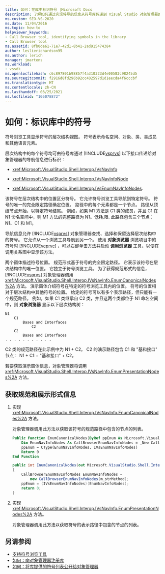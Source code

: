 ```yaml
---
title: 如何：在库中标识符号 |Microsoft Docs
description: 了解如何通过实现将导航信息从符号库传递到 Visual Studio 对象管理器的方法来标识库中的符号。
ms.custom: SEO-VS-2020
ms.date: 11/04/2016
ms.topic: how-to
helpviewer_keywords:
- Call Browser tool, identifying symbols in the library
- Call Browser tool
ms.assetid: 8fb0de61-71e7-42d1-8b41-2ad915474384
author: leslierichardson95
ms.author: lerich
manager: jmartens
ms.workload:
- vssdk
ms.openlocfilehash: c6c897801b98857f4a310323d4e00583c98245d5
ms.sourcegitcommit: f2916d8fd296b92cc402597d1d1eecda4f6cccbf
ms.translationtype: MT
ms.contentlocale: zh-CN
ms.lasthandoff: 03/25/2021
ms.locfileid: "105078872"
---
```

# <a name="how-to-identify-symbols-in-a-library"></a>如何：标识库中的符号
符号浏览工具显示符号的层次结构视图。 符号表示命名空间、对象、类、类成员和其他语言元素。

 层次结构中的每个符号均可由符号库通过 [!INCLUDE[vsprvs](../../code-quality/includes/vsprvs_md.md)] 以下接口传递给对象管理器的导航信息进行标识：

- <xref:Microsoft.VisualStudio.Shell.Interop.IVsNavInfo>

- <xref:Microsoft.VisualStudio.Shell.Interop.IVsNavInfoNode>

- <xref:Microsoft.VisualStudio.Shell.Interop.IVsEnumNavInfoNodes>.

 该符号在层次结构中的位置区分符号。 它允许符号浏览工具导航到特定符号。 符号的唯一的完全限定路径确定位置。 路径中的每个元素都是一个节点。 路径从顶级节点开始，以特定符号结尾。 例如，如果 M1 方法是 C1 类的成员，并且 C1 在 N1 命名空间中，则 M1 方法的完整路径为 N1。低耗.限. 此路径包含三个节点： N1、C1 和 M1。

 导航信息允许 [!INCLUDE[vsprvs](../../code-quality/includes/vsprvs_md.md)] 对象管理器查找、选择和保留选择层次结构中的符号。 它允许从一个浏览工具导航到另一个。 使用 **对象浏览器** 浏览项目中的符号时 [!INCLUDE[vcprvc](../../code-quality/includes/vcprvc_md.md)] ，可以右键单击方法并启动 **调用浏览器** 工具，以便在调用关系图中显示该方法。

 两个窗体描述符号位置。 规范形式基于符号的完全限定路径。 它表示该符号在层次结构中的唯一位置。 它独立于符号浏览工具。 为了获得规范形式的信息， [!INCLUDE[vsprvs](../../code-quality/includes/vsprvs_md.md)] 对象管理器调用 <xref:Microsoft.VisualStudio.Shell.Interop.IVsNavInfo.EnumCanonicalNodes%2A> 方法。 演示窗体介绍符号在特定的符号浏览工具内的位置。 符号的位置相对于层次结构中其他符号的位置。 给定的符号可以有多个表示路径，但只能有一个规范路径。 例如，如果 C1 类继承自 C2 类，并且这两个类都位于 N1 命名空间中，则 **对象浏览器** 显示以下层次结构树：

```
N1
    C1
        Bases and Interfaces
            C2
    C2
        Bases and Interfaces
. . . . . . . . . . .

```

 C2 类的规范路径在此示例中为 N1 + C2。 C2 的演示路径包含 C1 和 "基和接口" 节点： N1 + C1 + "基和接口" + C2。

 若要获取演示窗体信息，对象管理器将调用 <xref:Microsoft.VisualStudio.Shell.Interop.IVsNavInfo.EnumPresentationNodes%2A> 方法。

## <a name="to-obtain-canonical-and-presentation-forms-information"></a>获取规范和展示形式信息

1. 实现 <xref:Microsoft.VisualStudio.Shell.Interop.IVsNavInfo.EnumCanonicalNodes%2A> 方法。

     对象管理器调用此方法以获取该符号的规范路径中包含的节点的列表。

    ```vb
    Public Function EnumCanonicalNodes(ByRef ppEnum As Microsoft.VisualStudio.Shell.Interop.IVsEnumNavInfoNodes) As Integer
        Dim EnumNavInfoNodes As CallBrowserEnumNavInfoNodes = _New CallBrowserEnumNavInfoNodes(m_strMethod)
        ppEnum = CType(EnumNavInfoNodes, IVsEnumNavInfoNodes)
        Return 0
    End Function
    ```

    ```csharp
    public int EnumCanonicalNodes(out Microsoft.VisualStudio.Shell.Interop.IVsEnumNavInfoNodes ppEnum)
    {
        CallBrowserEnumNavInfoNodes EnumNavInfoNodes =
            new CallBrowserEnumNavInfoNodes(m_strMethod);
        ppEnum = (IVsEnumNavInfoNodes)(EnumNavInfoNodes);
        return 0;
    }

    ```

2. 实现 <xref:Microsoft.VisualStudio.Shell.Interop.IVsNavInfo.EnumPresentationNodes%2A> 方法。

     对象管理器调用此方法以获取符号的表示路径中包含的节点的列表。

## <a name="see-also"></a>另请参阅
- [支持符号浏览工具](../../extensibility/internals/supporting-symbol-browsing-tools.md)
- [如何：向对象管理器注册库](../../extensibility/internals/how-to-register-a-library-with-the-object-manager.md)
- [如何：将库提供的符号列表公开给对象管理器](../../extensibility/internals/how-to-expose-lists-of-symbols-provided-by-the-library-to-the-object-manager.md)
